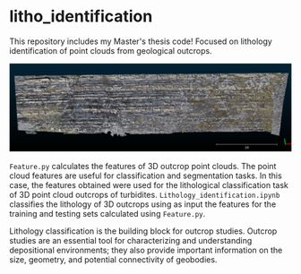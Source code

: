 # litho_identification

This repository includes my Master's thesis code! Focused on lithology identification of point clouds from geological outcrops. 

![](/gaspe.png "Point cloud of the turbidites of the Cloridorme formation in the Gaspe Peninsula in Canada")

`Feature.py` calculates the features of 3D outcrop point clouds. The point cloud features are useful for classification and segmentation tasks.
In this case, the features obtained were used for the lithological classification task of 3D point cloud outcrops of turbidites. 
`Lithology_identification.ipynb` classifies the lithology of 3D outcrops using as input the features for the training and testing sets calculated using `Feature.py`.

Lithology classification is the building block for outcrop studies. Outcrop studies are an essential tool for characterizing and understanding 
depositional environments; they also provide important information on the size, geometry, and potential connectivity of geobodies.

